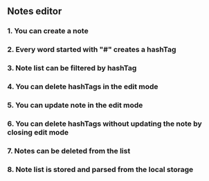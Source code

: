 ## Notes editor

### 1. You can create a note

### 2. Every word started with "#" creates a hashTag

### 3. Note list can be filtered by hashTag

### 4. You can delete hashTags in the edit mode

### 5. You can update note in the edit mode

### 6. You can delete hashTags without updating the note by closing edit mode

### 7. Notes can be deleted from the list

### 8. Note list is stored and parsed from the local storage
